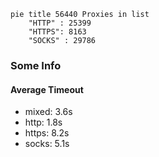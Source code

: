 
```mermaid
pie title 56440 Proxies in list
    "HTTP" : 25399
    "HTTPS": 8163
    "SOCKS" : 29786
```

### Some Info
#### Average Timeout

- mixed: 3.6s
- http: 1.8s
- https: 8.2s
- socks: 5.1s